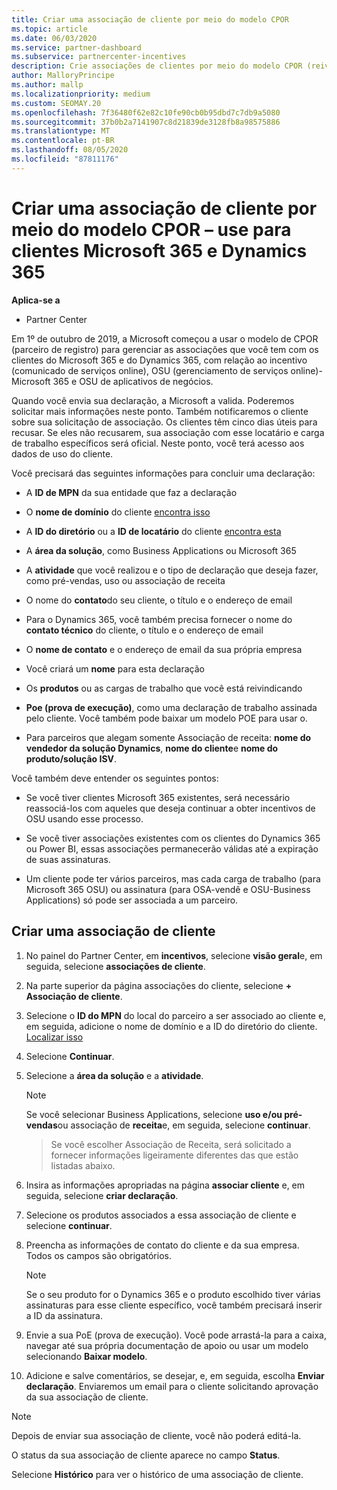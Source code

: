 ```yaml
---
title: Criar uma associação de cliente por meio do modelo CPOR
ms.topic: article
ms.date: 06/03/2020
ms.service: partner-dashboard
ms.subservice: partnercenter-incentives
description: Crie associações de clientes por meio do modelo CPOR (reivindicação de parceiro de registro). Ajuda a gerenciar vendas, uso & incentivos para clientes Microsoft 365 e Dynamics 365.
author: MalloryPrincipe
ms.author: mallp
ms.localizationpriority: medium
ms.custom: SEOMAY.20
ms.openlocfilehash: 7f36480f62e82c10fe90cb0b95dbd7c7db9a5080
ms.sourcegitcommit: 37b0b2a7141907c8d21839de3128fb8a98575886
ms.translationtype: MT
ms.contentlocale: pt-BR
ms.lasthandoff: 08/05/2020
ms.locfileid: "87811176"
---
```

# <a name="create-a-customer-association-via-the-cpor-model--use-for-microsoft-365-and-dynamics-365-customers"></a>Criar uma associação de cliente por meio do modelo CPOR – use para clientes Microsoft 365 e Dynamics 365

**Aplica-se a**

- Partner Center

Em 1º de outubro de 2019, a Microsoft começou a usar o modelo de CPOR (parceiro de registro) para gerenciar as associações que você tem com os clientes do Microsoft 365 e do Dynamics 365, com relação ao incentivo (comunicado de serviços online), OSU (gerenciamento de serviços online)-Microsoft 365 e OSU de aplicativos de negócios.

Quando você envia sua declaração, a Microsoft a valida. Poderemos solicitar mais informações neste ponto. Também notificaremos o cliente sobre sua solicitação de associação. Os clientes têm cinco dias úteis para recusar. Se eles não recusarem, sua associação com esse locatário e carga de trabalho específicos será oficial. Neste ponto, você terá acesso aos dados de uso do cliente. 

Você precisará das seguintes informações para concluir uma declaração:

- A **ID de MPN** da sua entidade que faz a declaração

- O **nome de domínio** do cliente [encontra isso](find-domain-name.md)

- A **ID do diretório** ou a **ID de locatário** do cliente [encontra esta](find-domain-name.md)

- A **área da solução**, como Business Applications ou Microsoft 365

- A **atividade** que você realizou e o tipo de declaração que deseja fazer, como pré-vendas, uso ou associação de receita

- O nome do **contato**do seu cliente, o título e o endereço de email

- Para o Dynamics 365, você também precisa fornecer o nome do **contato técnico** do cliente, o título e o endereço de email

- O **nome de contato** e o endereço de email da sua própria empresa

- Você criará um **nome** para esta declaração

- Os **produtos** ou as cargas de trabalho que você está reivindicando

- **Poe (prova de execução)**, como uma declaração de trabalho assinada pelo cliente. Você também pode baixar um modelo POE para usar o.

- Para parceiros que alegam somente Associação de receita: **nome do vendedor da solução Dynamics**, **nome do cliente**e **nome do produto/solução ISV**. 

Você também deve entender os seguintes pontos:

- Se você tiver clientes Microsoft 365 existentes, será necessário reassociá-los com aqueles que deseja continuar a obter incentivos de OSU usando esse processo.

- Se você tiver associações existentes com os clientes do Dynamics 365 ou Power BI, essas associações permanecerão válidas até a expiração de suas assinaturas.

- Um cliente pode ter vários parceiros, mas cada carga de trabalho (para Microsoft 365 OSU) ou assinatura (para OSA-vendê e OSU-Business Applications) só pode ser associada a um parceiro.

## <a name="create-a-customer-association"></a>Criar uma associação de cliente

1. No painel do Partner Center, em **incentivos**, selecione **visão geral**e, em seguida, selecione **associações de cliente**. 

2. Na parte superior da página associações do cliente, selecione **+ Associação de cliente**.

3. Selecione o **ID do MPN** do local do parceiro a ser associado ao cliente e, em seguida, adicione o nome de domínio e a ID do diretório do cliente. [Localizar isso](find-domain-name.md)

4. Selecione **Continuar**.

5. Selecione a **área da solução** e a **atividade**. 

   >[!Note]
   >
   >Se você selecionar Business Applications, selecione **uso e/ou pré-vendas**ou associação de **receita**e, em seguida, selecione **continuar**. 

   >Se você escolher Associação de Receita, será solicitado a fornecer informações ligeiramente diferentes das que estão listadas abaixo.

6. Insira as informações apropriadas na página **associar cliente** e, em seguida, selecione **criar declaração**.

7. Selecione os produtos associados a essa associação de cliente e selecione **continuar**.

8. Preencha as informações de contato do cliente e da sua empresa. Todos os campos são obrigatórios. 

   >[!NOTE]
   >Se o seu produto for o Dynamics 365 e o produto escolhido tiver várias assinaturas para esse cliente específico, você também precisará inserir a ID da assinatura.

9. Envie a sua PoE (prova de execução). Você pode arrastá-la para a caixa, navegar até sua própria documentação de apoio ou usar um modelo selecionando **Baixar modelo**. 

10. Adicione e salve comentários, se desejar, e, em seguida, escolha **Enviar declaração**. Enviaremos um email para o cliente solicitando aprovação da sua associação de cliente.

   >[!NOTE]
   >Depois de enviar sua associação de cliente, você não poderá editá-la.

O status da sua associação de cliente aparece no campo **Status**.

Selecione **Histórico** para ver o histórico de uma associação de cliente.
